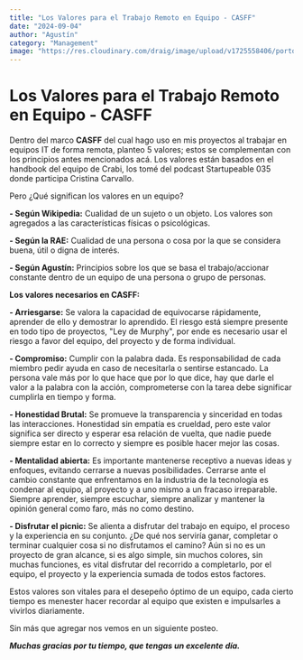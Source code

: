 ```yaml
---
title: "Los Valores para el Trabajo Remoto en Equipo - CASFF"
date: "2024-09-04"
author: "Agustín"
category: "Management"
image: "https://res.cloudinary.com/draig/image/upload/v1725558406/portolio-personal/blog/k2hu2qdqeqpeeufih19g.webp"
---
```


# Los Valores para el Trabajo Remoto en Equipo - CASFF

Dentro del marco **CASFF** del cual hago uso en mis proyectos al trabajar en equipos IT de forma remota, planteo 5 valores; estos se complementan con los principios antes mencionados acá.
Los valores están basados en el handbook del equipo de Crabi, los tomé del podcast Startupeable 035 donde participa Cristina Carvallo.

Pero ¿Qué significan los valores en un equipo?

**- Según Wikipedia:** Cualidad de un sujeto o un objeto. Los valores son agregados a las características físicas o psicológicas.

**- Según la RAE:** Cualidad de una persona o cosa por la que se considera buena, útil o digna de interés.

**- Según Agustín:** Principios sobre los que se basa el trabajo/accionar constante dentro de un equipo de una persona o grupo de personas.

**Los valores necesarios en CASFF:**

**- Arriesgarse:**
Se valora la capacidad de equivocarse rápidamente, aprender de ello y demostrar lo aprendido. El riesgo está siempre presente en todo tipo de proyectos, "Ley de Murphy", por ende es necesario usar el riesgo a favor del equipo, del proyecto y de forma individual.

**- Compromiso:**
Cumplir con la palabra dada. Es responsabilidad de cada miembro pedir ayuda en caso de necesitarla o sentirse estancado. La persona vale más por lo que hace que por lo que dice, hay que darle el valor a la palabra con la acción, comprometerse con la tarea debe significar cumplirla en tiempo y forma.

**- Honestidad Brutal:**
Se promueve la transparencia y sinceridad en todas las interacciones. Honestidad sin empatía es crueldad, pero este valor significa ser directo y esperar esa relación de vuelta, que nadie puede siempre estar en lo correcto y siempre es posible hacer mejor las cosas.

**- Mentalidad abierta:**
Es importante mantenerse receptivo a nuevas ideas y enfoques, evitando cerrarse a nuevas posibilidades. Cerrarse ante el cambio constante que enfrentamos en la industria de la tecnología es condenar al equipo, al proyecto y a uno mismo a un fracaso irreparable. Siempre aprender, siempre escuchar, siempre analizar y mantener la opinión general como faro, más no como destino.

**- Disfrutar el picnic:**
Se alienta a disfrutar del trabajo en equipo, el proceso y la experiencia en su conjunto.
¿De qué nos serviría ganar, completar o terminar cualquier cosa si no disfrutamos el camino?
Aún si no es un proyecto de gran alcance, si es algo simple, sin muchos colores, sin muchas funciones, es vital disfrutar del recorrido a completarlo, por el equipo, el proyecto y la experiencia sumada de todos estos factores.

Estos valores son vitales para el desepeño óptimo de un equipo, cada cierto tiempo es menester hacer recordar al equipo que existen e impulsarles a vivirlos diariamente.

Sin más que agregar nos vemos en un siguiente posteo.

**_Muchas gracias por tu tiempo, que tengas un excelente día._**

